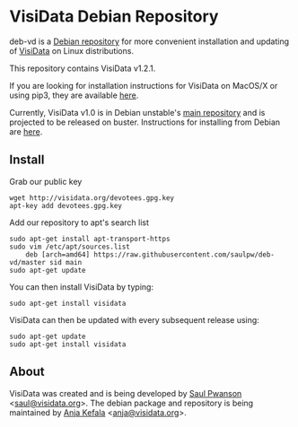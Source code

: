 # VisiData Debian Repository

deb-vd is a [Debian repository](https://wiki.debian.org/DebianRepository) for more convenient installation and updating of [VisiData](https://github.com/saulpw/visidata) on Linux distributions.

This repository contains VisiData v1.2.1.

If you are looking for installation instructions for VisiData on MacOS/X or using pip3, they are available [here](https://github.com/saulpw/visidata/blob/stable/README.md#installation).

Currently, VisiData v1.0 is in Debian unstable's [main repository](https://launchpad.net/ubuntu/+source/visidata) and is projected to be released on buster. Instructions for installing from Debian are [here](https://github.com/saulpw/visidata#install-via-apt).

## Install

Grab our public key
```
wget http://visidata.org/devotees.gpg.key
apt-key add devotees.gpg.key
```

Add our repository to apt's search list
```
sudo apt-get install apt-transport-https
sudo vim /etc/apt/sources.list
    deb [arch=amd64] https://raw.githubusercontent.com/saulpw/deb-vd/master sid main
sudo apt-get update
```
You can then install VisiData by typing:
```
sudo apt-get install visidata
```

VisiData can then be updated with every subsequent release using:
```
sudo apt-get update
sudo apt-get install visidata
```

## About
VisiData was created and is being developed by [Saul Pwanson](http://saul.pw) &lt;saul@visidata.org&gt;. The debian package and repository is being maintained by [Anja Kefala](https://github.com/anjakefala) &lt;anja@visidata.org&gt;.
